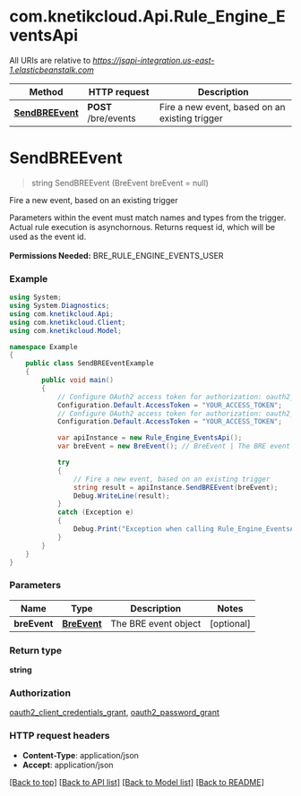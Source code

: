# com.knetikcloud.Api.Rule_Engine_EventsApi

All URIs are relative to *https://jsapi-integration.us-east-1.elasticbeanstalk.com*

Method | HTTP request | Description
------------- | ------------- | -------------
[**SendBREEvent**](Rule_Engine_EventsApi.md#sendbreevent) | **POST** /bre/events | Fire a new event, based on an existing trigger


<a name="sendbreevent"></a>
# **SendBREEvent**
> string SendBREEvent (BreEvent breEvent = null)

Fire a new event, based on an existing trigger

Parameters within the event must match names and types from the trigger. Actual rule execution is asynchornous.  Returns request id, which will be used as the event id. <br><br><b>Permissions Needed:</b> BRE_RULE_ENGINE_EVENTS_USER

### Example
```csharp
using System;
using System.Diagnostics;
using com.knetikcloud.Api;
using com.knetikcloud.Client;
using com.knetikcloud.Model;

namespace Example
{
    public class SendBREEventExample
    {
        public void main()
        {
            // Configure OAuth2 access token for authorization: oauth2_client_credentials_grant
            Configuration.Default.AccessToken = "YOUR_ACCESS_TOKEN";
            // Configure OAuth2 access token for authorization: oauth2_password_grant
            Configuration.Default.AccessToken = "YOUR_ACCESS_TOKEN";

            var apiInstance = new Rule_Engine_EventsApi();
            var breEvent = new BreEvent(); // BreEvent | The BRE event object (optional) 

            try
            {
                // Fire a new event, based on an existing trigger
                string result = apiInstance.SendBREEvent(breEvent);
                Debug.WriteLine(result);
            }
            catch (Exception e)
            {
                Debug.Print("Exception when calling Rule_Engine_EventsApi.SendBREEvent: " + e.Message );
            }
        }
    }
}
```

### Parameters

Name | Type | Description  | Notes
------------- | ------------- | ------------- | -------------
 **breEvent** | [**BreEvent**](BreEvent.md)| The BRE event object | [optional] 

### Return type

**string**

### Authorization

[oauth2_client_credentials_grant](../README.md#oauth2_client_credentials_grant), [oauth2_password_grant](../README.md#oauth2_password_grant)

### HTTP request headers

 - **Content-Type**: application/json
 - **Accept**: application/json

[[Back to top]](#) [[Back to API list]](../README.md#documentation-for-api-endpoints) [[Back to Model list]](../README.md#documentation-for-models) [[Back to README]](../README.md)

